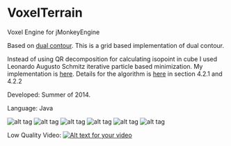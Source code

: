 VoxelTerrain
============

Voxel Engine for jMonkeyEngine

Based on [dual contour](http://www1.cse.wustl.edu/~taoju/research/dualContour.pdf). 
This is a grid based implementation of dual contour. 

Instead of using QR decomposition for calculating isopoint in cube I used Leonardo Augusto Schmitz iterative particle based minimization. My implementation is [here](https://github.com/TheWiseLion/VoxelTerrain/blob/master/src/main/java/voxelsystem/surfaceextractors/ExtractorUtils.java). Details for the algorithm is [here](http://www.inf.ufrgs.br/~comba/papers/thesis/diss-leonardo.pdf) in section 4.2.1 and 4.2.2



Developed: Summer of 2014. 

Language: Java

![alt tag](http://i.imgur.com/fclhOdN.png)
![alt tag](http://i.imgur.com/nc5D4a5.png)
![alt tag](http://i.imgur.com/CDnlpYy.png)
![alt tag](http://i.imgur.com/RVYxhpv.png)
![alt tag](http://i.imgur.com/urhaQAb.png)
![alt tag](http://i.imgur.com/qDvsWL2.png)

Low Quality Video:
[![Alt text for your video](http://img.youtube.com/vi/RKyqeR4NuGo/0.jpg)](http://www.youtube.com/watch?v=RKyqeR4NuGo)






